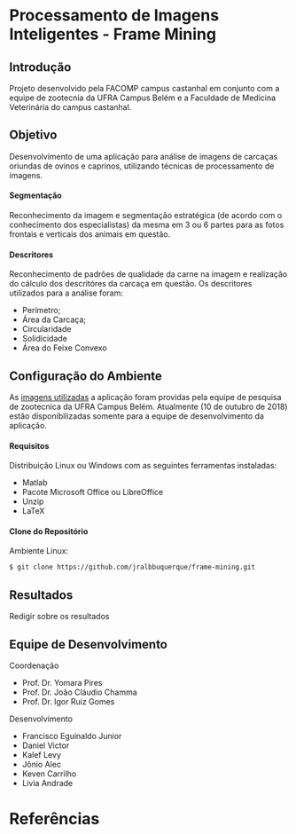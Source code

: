Processamento de Imagens Inteligentes - Frame Mining
==================

## Introdução
Projeto desenvolvido pela FACOMP campus castanhal em conjunto com a equipe de zootecnia da UFRA Campus Belém e a Faculdade de Medicina Veterinária do campus castanhal. 

## Objetivo
Desenvolvimento de uma aplicação para análise de imagens de carcaças oriundas de ovinos e caprinos, utilizando técnicas de processamento de imagens.

#### Segmentação
Reconhecimento da imagem e segmentação estratégica (de acordo com o conhecimento dos especialistas) da mesma em 3 ou 6 partes para as fotos frontais e verticais dos animais em questão.

#### Descritores
Reconhecimento de padrões de qualidade da carne na imagem e realização do cálculo dos descritóres da carcaça em questão. Os descritores utilizados para a análise foram:
* Perímetro;
* Área da Carcaça;
* Circularidade
* Solidicidade
* Área do Feixe Convexo

## Configuração do Ambiente

As [imagens utilizadas](https://drive.google.com/drive/folders/1iM5FQlErA3q8zNZzDR4ff9VRLMSc8ww6) a aplicação foram providas pela equipe de pesquisa de zootecnica da UFRA Campus Belém.
Atualmente (10 de outubro de 2018) estão disponibilizadas somente para a equipe de desenvolvimento da aplicação.

#### Requisitos 

Distribuição Linux ou Windows com as seguintes ferramentas instaladas: 

* Matlab
* Pacote Microsoft Office ou LibreOffice
* Unzip 
* LaTeX

#### Clone do Repositório
Ambiente Linux:
```bash
$ git clone https://github.com/jralbbuquerque/frame-mining.git
```

## Resultados

Redigir sobre os resultados

## Equipe de Desenvolvimento
 Coordenação
* Prof. Dr. Yomara Pires
* Prof. Dr. João Cláudio Chamma
* Prof. Dr. Igor Ruiz Gomes

 Desenvolvimento
* Francisco Eguinaldo Junior
* Daniel Victor
* Kalef Levy
* Jônio Alec
* Keven Carrilho
* Livia Andrade

# Referências

